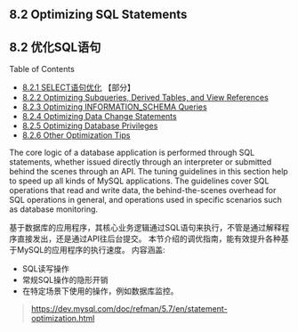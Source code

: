 ## 8.2 Optimizing SQL Statements

## 8.2 优化SQL语句


Table of Contents

- [8.2.1 SELECT语句优化](./8.2.1-select-optimization.md) 【部分】
- [8.2.2 Optimizing Subqueries, Derived Tables, and View References](./8.2.2-subquery-optimization.md)
- [8.2.3 Optimizing INFORMATION_SCHEMA Queries](./8.2.3-information-schema-optimization.md)
- [8.2.4 Optimizing Data Change Statements](./8.2.4-data-change-optimization.md)
- [8.2.5 Optimizing Database Privileges](./8.2.5-permission-optimization.md)
- [8.2.6 Other Optimization Tips](./8.2.6-miscellaneous-optimization-tips.md)


The core logic of a database application is performed through SQL statements, whether issued directly through an interpreter or submitted behind the scenes through an API. The tuning guidelines in this section help to speed up all kinds of MySQL applications. The guidelines cover SQL operations that read and write data, the behind-the-scenes overhead for SQL operations in general, and operations used in specific scenarios such as database monitoring.

基于数据库的应用程序，其核心业务逻辑通过SQL语句来执行，不管是通过解释程序直接发出，还是通过API往后台提交。
本节介绍的调优指南，能有效提升各种基于MySQL的应用程序的执行速度。
内容涵盖:

- SQL读写操作
- 常规SQL操作的隐形开销
- 在特定场景下使用的操作，例如数据库监控。


> https://dev.mysql.com/doc/refman/5.7/en/statement-optimization.html
